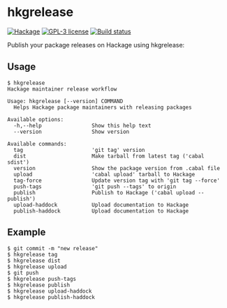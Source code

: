 # hkgrelease

[![Hackage](https://img.shields.io/hackage/v/hkgrelease.svg)](https://hackage.haskell.org/package/hkgrelease)
[![GPL-3 license](https://img.shields.io/badge/license-GPL--3-blue.svg)](LICENSE)
[![Build status](https://secure.travis-ci.org/juhp/hkgrelease.svg)](https://travis-ci.org/juhp/hkgrelease)

Publish your package releases on Hackage using hkgrelease:

## Usage

```
$ hkgrelease
Hackage maintainer release workflow

Usage: hkgrelease [--version] COMMAND
  Helps Hackage package maintainers with releasing packages

Available options:
  -h,--help                Show this help text
  --version                Show version

Available commands:
  tag                      'git tag' version
  dist                     Make tarball from latest tag ('cabal sdist')
  version                  Show the package version from .cabal file
  upload                   'cabal upload' tarball to Hackage
  tag-force                Update version tag with 'git tag --force'
  push-tags                'git push --tags' to origin
  publish                  Publish to Hackage ('cabal upload --publish')
  upload-haddock           Upload documentation to Hackage
  publish-haddock          Upload documentation to Hackage
```

## Example
```
$ git commit -m "new release"
$ hkgrelease tag
$ hkgrelease dist
$ hkgrelease upload
$ git push
$ hkgrelease push-tags
$ hkgrelease publish
$ hkgrelease upload-haddock
$ hkgrelease publish-haddock
```
